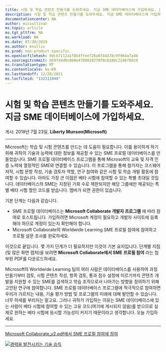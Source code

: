 ```yaml
---
title: 시험 및 학습 콘텐츠 만들기를 도와주세요. 지금 SME 데이터베이스에 가입하세요. | Microsoft Docs
description: 시험 및 학습 콘텐츠 만들기를 도와주세요. 지금 SME 데이터베이스에 가입하세요.
documentationcenter: NA
author: micsullivan
ms.topic: article
ms.tgt_pltfrm: NA
ms.workload: NA
ms.date: 07/30/2019
ms.author: msulliv
ms.prod: non-product-specific
ms.openlocfilehash: 0dcb7112a1f8b4ffee728a8f44378c9f964a7a48
ms.sourcegitcommit: b69fd4d0c808e4780010278f0cb189c2246f8dc0
ms.translationtype: MT
ms.contentlocale: ko-KR
ms.lasthandoff: 12/28/2021
ms.locfileid: "132111840"
---
```

# <a name="help-us-create-exams-and-learning-content-join-our-sme-database-today"></a>시험 및 학습 콘텐츠 만들기를 도와주세요. 지금 SME 데이터베이스에 가입하세요.

게시: 2019년 7월 23일, **Liberty Munson(Microsoft)**

___

Microsoft는 학습 및 시험 콘텐츠를 만드는 데 도움이 필요합니다. 이를 용이하게 하기 위해 귀하의 기술과 능력에 대한 정보를 제공할 수 있는 SME 프로필 데이터베이스를 만들었습니다. SME 프로필 데이터베이스 프로그램을 통해 Microsoft의 교육 및 자격 인증 노력에 열정적인 SME와 연결할 수 있습니다. 이 프로그램을 통해 참가자는 코스웨어 저작, 시험 문항 작성, 기술 검토자 역할, 연구 참여와 같은 시험 및 학습 개발 활동에 참여할 수 있습니다. 아마도 가장 큰 이점은 베타 시험에 참여할 수 있는 특별 초대일 것입니다. 데이터베이스의 SME는 지정된 기회 수로 제한되지만 해당 그룹에만 제공되는 특별 베타 시험 할인 코드를 받습니다. 멤버가 되면 권한이 있습니다.

기본 단계는 다음과 같습니다.

- SME 프로필 데이터베이스는 **Microsoft Collaborate 개발자 프로그램** 에 따라 참여로 호스트됩니다. 가입하려면 Microsoft 계정이 필요하고 개발자 사이트에 등록해야 하므로 계정이 있는지 확인해야 합니다.
- Microsoft Collaborate의 Worldwide Learning SME 프로필 참여에 참여하고 프로필 설문 조사를 완료하세요.

이것으로 끝입니다. 몇 가지 단계가 더 필요하지만 이것이 기본 요지입니다. 단계별 지침(및 많은 화면 캡처)을 보려면 **Microsoft Collaborate에서 SME 프로필 참여** 라는 첨부된 PDF를 다운로드하세요.

Microsoft의 Worldwide Learning 팀의 여러 사람은 데이터베이스를 사용하여 과정 만들기부터 검토, 시험 콘텐츠 작성, 항목 검토, 통과 점수 설정에 이르기까지 콘텐츠 개발을 지원할 수 있는 SME를 검색하고 학습 조직으로서 나아가는 방향을 정의하기 위해 고안된 연구에 참여합니다. SME 프로필 데이터베이스 프로그램에 적극적으로 참여하면 우리가 가르치는 내용, 기술 평가 방법 및 프로그램의 미래에 대해 발언할 수 있습니다. 너무 허세를 부리지는 말고요. 그러나 귀하가 가입하는 이유는 SME 데이터베이스에 있는 사람이 베타 시험에 참여할 수 있는 고유 코드(여기에 게시되지 않음)를 받으므로 실제로 원하는 베타 시험에 응시할 가능성이 커지기 때문이라고 생각합니다. 오늘 가입하세요.


___

[Microsoft Collaborate_v2.pdf에서 SME 프로필 참여에 참여](https://query.prod.cms.rt.microsoft.com/cms/api/am/binary/RE4yf7l)

[![경력을 발전시키는 기술 습득](images/microsoft-certified-banner.png)](https://www.microsoft.com/learning/azure-training-certification.aspx?WT.icid=mva_bnr_lexawareness_usen_asi_rightrail_oct2017)